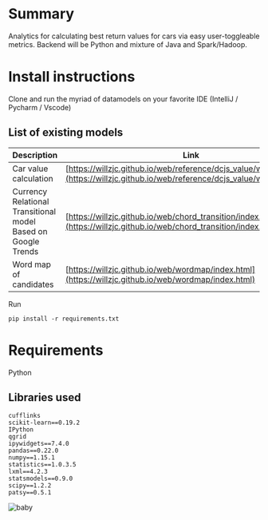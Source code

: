 # Summary

Analytics for calculating best return values for cars via easy user-toggleable metrics.
Backend will be Python and mixture of Java and Spark/Hadoop.

# Install instructions
Clone and run the myriad of datamodels on your favorite IDE (IntelliJ / Pycharm / Vscode)

## List of existing models

| Description | Link |
|--|--|
| Car value calculation |[https://willzjc.github.io/web/reference/dcjs_value/web/index.html](https://willzjc.github.io/web/reference/dcjs_value/web/index.html) |
| Currency Relational Transitional model <br> Based on Google Trends | [https://willzjc.github.io/web/chord_transition/index.html](https://willzjc.github.io/web/chord_transition/index.html) |
| Word map of candidates | [https://willzjc.github.io/web/wordmap/index.html](https://willzjc.github.io/web/wordmap/index.html) |

Run
```
pip install -r requirements.txt
```


# Requirements

Python

## Libraries used

```
cufflinks
scikit-learn==0.19.2
IPython
qgrid
ipywidgets==7.4.0
pandas==0.22.0
numpy==1.15.1
statistics==1.0.3.5
lxml==4.2.3
statsmodels==0.9.0
scipy==1.2.2
patsy==0.5.1
```

![baby](https://i.imgur.com/5zIDjQH.png)
